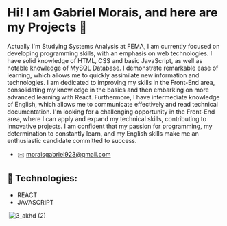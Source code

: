 # Hi! I am Gabriel Morais, and here are my Projects  👋

 Actually I'm Studying Systems Analysis at FEMA, I am currently focused on developing programming skills, with an emphasis on web technologies. I have solid knowledge of HTML, CSS and basic JavaScript, as well as notable knowledge of MySQL Database.
I demonstrate remarkable ease of learning, which allows me to quickly assimilate new information and technologies. I am dedicated to improving my skills in the Front-End area, consolidating my knowledge in the basics and then embarking on more advanced learning with React.
Furthermore, I have intermediate knowledge of English, which allows me to communicate effectively and read technical documentation. I'm looking for a challenging opportunity in the Front-End area, where I can apply and expand my technical skills, contributing to innovative projects. I am confident that my passion for programming, my determination to constantly learn, and my English skills make me an enthusiastic candidate committed to success. 

 - ✉️ moraisgabriel923@gmail.com

  
 ## 🚀 Technologies:                                                         


- REACT 
- JAVASCRIPT 


<img align="center"> ![3_akhd (2)](https://github.com/GMoraisz/GMoraisz/assets/136760261/cd4cd241-d77a-45ff-8d54-820b7b848ea9) </img> 



